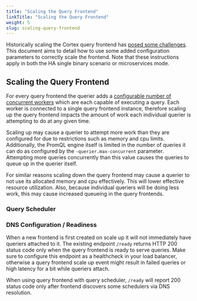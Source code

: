 ```yaml
---
title: "Scaling the Query Frontend"
linkTitle: "Scaling the Query Frontend"
weight: 5
slug: scaling-query-frontend
---
```


Historically scaling the Cortex query frontend has [posed some challenges](../proposals/scalable-query-frontend.md).
This document aims to detail how to use some added configuration parameters to correctly scale the frontend.
Note that these instructions apply in both the HA single binary scenario or microservices mode.

## Scaling the Query Frontend

For every query frontend the querier adds a [configurable number of concurrent workers](https://github.com/cortexproject/cortex/blob/1797adfed2979f6096c3305b0dc9162c1ec0c046/pkg/querier/worker/worker.go#L212)
which are each capable of executing a query.
Each worker is connected to a single query frontend instance, therefore scaling up the query frontend impacts the amount of work each individual querier is attempting to do at any given time.

Scaling up may cause a querier to attempt more work than they are configured for due to restrictions such as memory and cpu limits.
Additionally, the PromQL engine itself is limited in the number of queries it can do as configured by the `-querier.max-concurrent` parameter.
Attempting more queries concurrently than this value causes the queries to queue up in the querier itself.

For similar reasons scaling down the query frontend may cause a querier to not use its allocated memory and cpu effectively.
This will lower effective resource utilization.
Also, because individual queriers will be doing less work, this may cause increased queueing in the query frontends.

### Query Scheduler

<!-- This content has been moved to docs/sources/architecture/query-scheduler.md
Query scheduler is a service that moves the in-memory queue from query frontend to a separate component.
This makes scaling query frontend easier, as it allows running multiple query frontends without increasing the number of queues.

In order to use query scheduler, both query frontend and queriers must be configured with query scheduler address
(using `-query-frontend.scheduler-address` and `-querier.scheduler-address` options respectively).

Note that querier will only fetch queries from query frontend or query scheduler, but not both.
`-querier.frontend-address` and `-querier.scheduler-address` options are mutually exclusive, and at most one can be set.

When using query scheduler, it is recommended to run two query scheduler instances.
Running only one query scheduler poses a risk of increased query latency when single scheduler crashes or restarts.
Running two query-schedulers should be enough even for large Cortex clusters with an high QPS.

When using single-binary mode, Cortex defaults to run **without** query scheduler.
-->

### DNS Configuration / Readiness

When a new frontend is first created on scale up it will not immediately have queriers attached to it.
The existing endpoint `/ready` returns HTTP 200 status code only when the query frontend is ready to serve queries.
Make sure to configure this endpoint as a healthcheck in your load balancer,
otherwise a query frontend scale up event might result in failed queries or high latency for a bit while queriers attach.

When using query frontend with query scheduler, `/ready` will report 200 status code only after frontend discovers some schedulers via DNS resolution.
